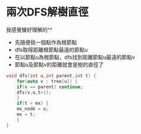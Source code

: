 # 兩次DFS解樹直徑
我感覺蠻好理解的^^
- 先隨便挑一個點作為根節點
- dfs取得距離根節點最遠的節點u
- 在以節點u為根節點，dfs找到距離節點u最遠的節點v
- 節點u及節點v的距離就會是樹的直徑了

```cpp
void dfs(int u,int parent,int t) {
    for(auto v : tree[u]) {
	if(v == parent) continue;
	dfs(v,u,t+1);
    }	
    if(t > mx) {
	mx_node = u;
	mx = t;
    }
}
```
